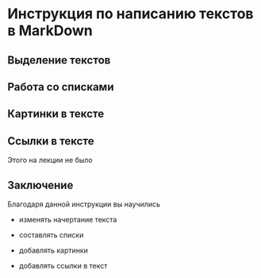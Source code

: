 # **Инструкция по написанию текстов в MarkDown**

## Выделение текстов

## Работа со списками

## Картинки в тексте

## Ссылки в тексте

Этого на лекции не было

## Заключение

Благодаря данной инструкции вы научились 

* изменять начертание текста

* составлять списки

* добавлять картинки

* добавлять ссылки в текст